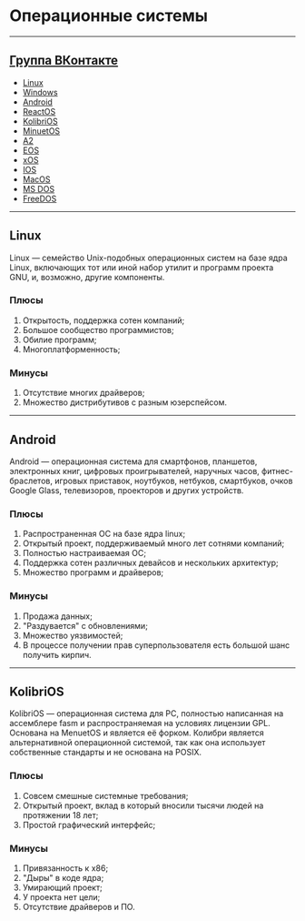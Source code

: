 # Операционные системы
---
[Группа ВКонтакте](https://vk.com/allosdev)
---
- [Linux](#linux)
- [Windows]()
- [Android](#android)
- [ReactOS]()
- [KolibriOS](#kolibrios)
- [MinuetOS]()
- [A2]()
- [EOS]()
- [xOS]()
- [IOS]()
- [MacOS]()
- [MS DOS]()
- [FreeDOS]()

---

## Linux
Linux — семейство Unix-подобных операционных систем на базе ядра Linux, включающих тот или иной набор утилит и программ проекта GNU, и, возможно, другие компоненты. 

### Плюсы
1. Открытость, поддержка сотен компаний;
2. Большое сообщество программистов;
3. Обилие программ;
4. Многоплатформенность;
### Минусы
1. Отсутствие многих драйверов;
2. Множество дистрибутивов с разным юзерспейсом.

---

## Android
Android — операционная система для смартфонов, планшетов, электронных книг, цифровых проигрывателей, наручных часов, фитнес-браслетов, игровых приставок, ноутбуков, нетбуков, смартбуков, очков Google Glass, телевизоров, проекторов и других устройств.

### Плюсы
1. Распространенная ОС на базе ядра linux;
2. Открытый проект, поддерживаемый много лет сотнями компаний;
3. Полностью настраиваемая ОС;
4. Поддержка сотен различных девайсов и нескольких архитектур;
5. Множество программ и драйверов;
### Минусы
1. Продажа данных;
2. "Раздувается" с обновлениями;
3. Множество уязвимостей;
4. В процессе получении прав суперпользователя есть большой шанс получить кирпич.

---

## KolibriOS
KolibriOS — операционная система для PC, полностью написанная на ассемблере fasm и распространяемая на условиях лицензии GPL. Основана на MenuetOS и является её форком. Колибри является альтернативной операционной системой, так как она использует собственные стандарты и не основана на POSIX.

### Плюсы
1. Совсем смешные системные требования;
2. Открытый проект, вклад в который вносили тысячи людей на протяжении 18 лет;
3. Простой графический интерфейс;
### Минусы
1. Привязанность к x86;
2. "Дыры" в коде ядра;
3. Умирающий проект;
4. У проекта нет цели;
5. Отсутствие драйверов и ПО.
